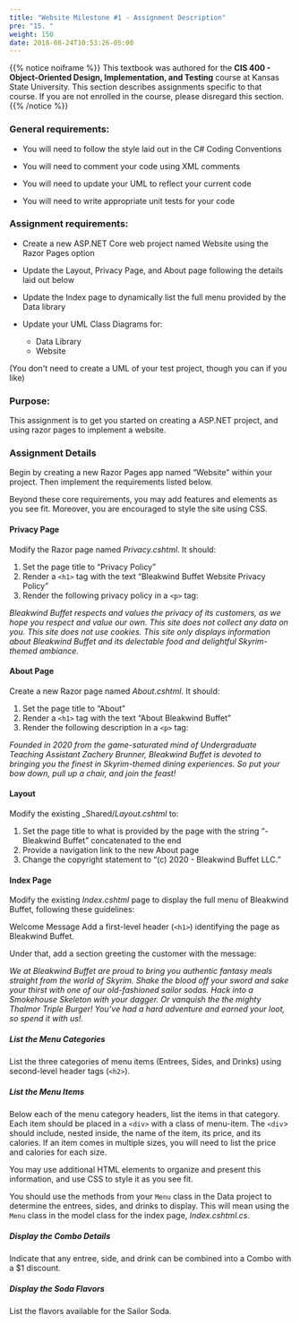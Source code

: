 ```yaml
---
title: "Website Milestone #1 - Assignment Description"
pre: "15. "
weight: 150
date: 2018-08-24T10:53:26-05:00
---
```


{{% notice noiframe %}}
This textbook was authored for the **CIS 400 - Object-Oriented Design, Implementation, and Testing** course at Kansas State University.  This section describes assignments specific to that course.  If you are not enrolled in the course, please disregard this section.
{{% /notice %}}


### General requirements:

* You will need to follow the style laid out in the C# Coding Conventions

* You will need to comment your code using XML comments

* You will need to update your UML to reflect your current code

* You will need to write appropriate unit tests for your code

### Assignment requirements:

* Create a new ASP.NET Core web project named Website using the Razor Pages option

* Update the Layout, Privacy Page, and About page following the details laid out below

* Update the Index page to dynamically list the full menu provided by the Data library

* Update your UML Class Diagrams for:
  * Data Library
  * Website

(You don't need to create a UML of your test project, though you can if you like)

### Purpose:

This assignment is to get you started on creating a ASP.NET project, and using razor pages to implement a website.   

### Assignment Details

Begin by creating a new Razor Pages app named “Website” within your project. Then implement the requirements listed below.

Beyond these core requirements, you may add features and elements as you see fit. Moreover, you are encouraged to style the site using CSS.

#### Privacy Page

Modify the Razor page named _Privacy.cshtml_. It should:

1. Set the page title to “Privacy Policy”
2. Render a `<h1>` tag with the text “Bleakwind Buffet Website Privacy Policy”
3. Render the following privacy policy in a `<p>` tag:

_Bleakwind Buffet respects and values the privacy of its customers, as we hope you respect and value our own. This site does not collect any data on you. This site does not use cookies. This site only displays information about Bleakwind Buffet and its delectable food and delightful Skyrim-themed ambiance._

#### About Page 

Create a new Razor page named _About.cshtml_. It should:

1. Set the page title to “About”
2. Render a `<h1>` tag with the text “About Bleakwind Buffet”
3. Render the following description in a `<p>` tag:

_Founded in 2020 from the game-saturated mind of Undergraduate Teaching Assistant Zachery Brunner, Bleakwind Buffet is devoted to bringing you the finest in Skyrim-themed dining experiences. So put your bow down, pull up a chair, and join the feast!_

#### Layout

Modify the existing _Shared/_Layout.cshtml_ to:

1. Set the page title to what is provided by the page with the string “- Bleakwind Buffet” concatenated to the end
2. Provide a navigation link to the new About page
3. Change the copyright statement to “(c) 2020 - Bleakwind Buffet LLC.”

#### Index Page 

Modify the existing _Index.cshtml_ page to display the full menu of Bleakwind Buffet, following these guidelines:

Welcome Message
Add a first-level header (`<h1>`) identifying the page as Bleakwind Buffet.

Under that, add a section greeting the customer with the message:

_We at Bleakwind Buffet are proud to bring you authentic fantasy meals straight from the world of Skyrim. Shake the blood off your sword and sake your thirst with one of our old-fashioned sailor sodas. Hack into a Smokehouse Skeleton with your dagger. Or vanquish the the mighty Thalmor Triple Burger! You’ve had a hard adventure and earned your loot, so spend it with us!._

##### List the Menu Categories
List the three categories of menu items (Entrees, Sides, and Drinks) using second-level header tags (`<h2>`).

##### List the Menu Items
Below each of the menu category headers, list the items in that category. Each item should be placed in a `<div>` with a class of menu-item. The `<div`> should include, nested inside, the name of the item, its price, and its calories. If an item comes in multiple sizes, you will need to list the price and calories for each size.

You may use additional HTML elements to organize and present this information, and use CSS to style it as you see fit.

You should use the methods from your `Menu` class in the Data project to determine the entrees, sides, and drinks to display.  This will mean using the `Menu` class in the model class for the index page, _Index.cshtml.cs_.

##### Display the Combo Details 
Indicate that any entree, side, and drink can be combined into a Combo with a $1 discount.

##### Display the Soda Flavors 
List the flavors available for the Sailor Soda.